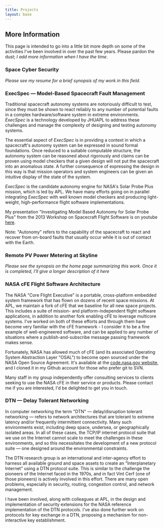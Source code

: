 ```yaml
---
title: Projects
layout: base
---
```


## More Information

This page is intended to go into a little bit more depth on some of the activities I've been involved in over the past few years. Please pardon the dust; *I add more information when I have the time*.

### Space Cyber Security

*Please see my resume for a brief synopsis of my work in this field.*


### ExecSpec &mdash; Model-Based Spacecraft Fault Management

Traditional spacecraft autonomy systems are notoriously difficult to test, since they must be shown to react reliably to any number of potential faults in a complex hardware/software system in extreme environments. *ExecSpec* is a technology developed by JHUAPL to address these challenges and manage the complexity of designing and testing autonomy systems.

The essential aspect of *ExecSpec* is in providing a context in which a spacecraft's autonomy system can be expressed in sound formal foundations. Once reduced to a suitable computable structure, the autonomy system can be reasoned about rigorously and claims can be proven using model checkers that a given design will not put the spacecraft into an anomalous state. A further consequence of expressing the design in this way is that mission operators and system engineers can be given an intuitive display of the state of the system.

*ExecSpec* is the candidate autonomy engine for NASA's Solar Probe Plus mission, which is led by APL. We have many efforts going on in parallel integrating *ExecSpec* with well known model checkers and producing light-weight, high-performance flight software implementations.

My presentation "Investigating Model Based Autonomy for Solar Probe Plus" from the 2013 Workshop on Spacecraft Flight Software is on youtube [here](https://www.youtube.com/watch?v=ISCT4uvPU2o).

Note: "Autonomy" refers to the capability of the spacecraft to react and recover from on-board faults that usually occur while it is out of contact with the Earth.


### Remote PV Power Metering at Skyline

*Please see the synopsis on the home page summarizing this work. Once it is completed, I'll give a longer description of it here*


### NASA cFE Flight Software Architecture

The NASA "Core Flight Executive" is a portable, cross-platform embedded system framework that has flown on dozens of recent space missions.
At APL, we maintain a fork of cFE that we baseline for all new space projects. 
This includes a suite of mission- and platform-independent flight software applications, in addition to another fork enabling cFE to leverage multicore systems. 
I've worked on both of these efforts and through them have become very familiar with the cFE framework - I consider it to be a fine example of well-engineered software, and can be applied to any number of situations where a publish-and-subscribe message passing framework makes sense.

Fortunately, NASA has allowed much of cFE (and its associated Operating System Abstraction Layer "OSAL") to become open sourced under the NASA Open Source Agreement. It's available at the [code.nasa.gov website](http://code.nasa.gov/project/core-flight-executive-cfe/), and I cloned it in my Github account for those who prefer git to SVN.

Many staff in my group independently offer consulting services to clients seeking to use the NASA cFE in their service or products. 
Please contact me if you are interested, I'd be delighted to get you in touch.


### DTN &mdash; Delay Tolerant Networking

In computer networking the term "DTN" &mdash; delay/disruption tolerant networking &mdash; refers to network architectures that are tolerant to extreme latency and/or frequently intermittent connectivity.
Many such environments exist, including deep space, undersea, or geographically isolated areas. In all of these cases, the TCP/IP internet protocol suite that we use on the Internet cannot scale to meet the challenges in these environments, and so this necessitates the development of a new protocol suite &mdash; one designed around the environmental constraints.

The DTN research group is an international and inter-agency effort to harness all available ground and space assets to create an "Interplanetary Internet" using a DTN protocol suite. 
This is similar to the challenge the pioneers of the Internet faced in the 1970s, and in fact Vint Cerf (one of those pioneers) is actively involved in this effort. 
There are many open problems, especially in security, routing, congestion control, and network management.

I have been involved, along with colleagues at APL, in the design and implementation of security extensions for the NASA reference implementation of the DTN protocols.
I've also done further work on protocols for key exchange in a DTN, proposing a mechanism for non-interactive key establishment.




